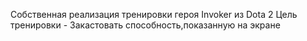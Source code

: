 Собственная реализация тренировки героя Invoker из Dota 2
Цель тренировки - Закастовать способность,показанную на экране
